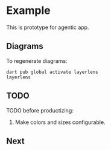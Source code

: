 # Example

This is prototype for agentic app.

## Diagrams

To regenerate diagrams:

```shell
dart pub global activate layerlens
layerlens
```

## TODO

TODO before productizing:

1. Make colors and sizes configurable.

## Next
